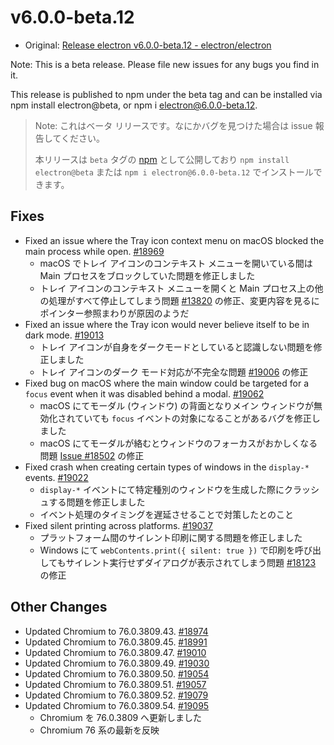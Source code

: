 # v6.0.0-beta.12

- Original: [Release electron v6.0.0-beta.12 - electron/electron](https://github.com/electron/electron/releases/tag/v6.0.0-beta.12)

Note: This is a beta release. Please file new issues for any bugs you find in it.

This release is published to npm under the beta tag and can be installed via npm install electron@beta, or npm i electron@6.0.0-beta.12.

> Note: これはベータ リリースです。なにかバグを見つけた場合は issue 報告してください。
>
> 本リリースは `beta` タグの [npm](https://www.npmjs.com/package/electron) として公開しており `npm install electron@beta` または `npm i electron@6.0.0-beta.12` でインストールできます。

## Fixes

- Fixed an issue where the Tray icon context menu on macOS blocked the main process while open. [#18969](https://github.com/electron/electron/pull/18969)
  - macOS でトレイ アイコンのコンテキスト メニューを開いている間は Main プロセスをブロックしていた問題を修正しました
  - トレイ アイコンのコンテキスト メニューを開くと Main プロセス上の他の処理がすべて停止してしまう問題 [#13820](https://github.com/electron/electron/issues/13820) の修正、変更内容を見るにポインター参照まわりが原因のようだ
- Fixed an issue where the Tray icon would never believe itself to be in dark mode. [#19013](https://github.com/electron/electron/pull/19013)
  - トレイ アイコンが自身をダークモードとしていると認識しない問題を修正しました
  - トレイ アイコンのダーク モード対応が不完全な問題 [#19006](https://github.com/electron/electron/issues/19006) の修正
- Fixed bug on macOS where the main window could be targeted for a `focus` event when it was disabled behind a modal. [#19062](https://github.com/electron/electron/pull/19062)
  - macOS にてモーダル (ウィンドウ) の背面となりメイン ウィンドウが無効化されていても `focus` イベントの対象になることがあるバグを修正しました
  - macOS にてモーダルが絡むとウィンドウのフォーカスがおかしくなる問題 [Issue #18502](https://github.com/electron/electron/issues/18502) の修正
- Fixed crash when creating certain types of windows in the `display-*` events. [#19022](https://github.com/electron/electron/pull/19022)
  - `display-*` イベントにて特定種別のウィンドウを生成した際にクラッシュする問題を修正しました
  - イベント処理のタイミングを遅延させることで対策したとのこと
- Fixed silent printing across platforms. [#19037](https://github.com/electron/electron/pull/19037)
  - プラットフォーム間のサイレント印刷に関する問題を修正しました
  - Windows にて `webContents.print({ silent: true })` で印刷を呼び出してもサイレント実行せずダイアログが表示されてしまう問題 [#18123](https://github.com/electron/electron/issues/18123) の修正

## Other Changes

- Updated Chromium to 76.0.3809.43. [#18974](https://github.com/electron/electron/pull/18974)
- Updated Chromium to 76.0.3809.45. [#18991](https://github.com/electron/electron/pull/18991)
- Updated Chromium to 76.0.3809.47. [#19010](https://github.com/electron/electron/pull/19010)
- Updated Chromium to 76.0.3809.49. [#19030](https://github.com/electron/electron/pull/19030)
- Updated Chromium to 76.0.3809.50. [#19054](https://github.com/electron/electron/pull/19054)
- Updated Chromium to 76.0.3809.51. [#19057](https://github.com/electron/electron/pull/19057)
- Updated Chromium to 76.0.3809.52. [#19079](https://github.com/electron/electron/pull/19079)
- Updated Chromium to 76.0.3809.54. [#19095](https://github.com/electron/electron/pull/19095)
  - Chromium を 76.0.3809 へ更新しました
  - Chromium 76 系の最新を反映
